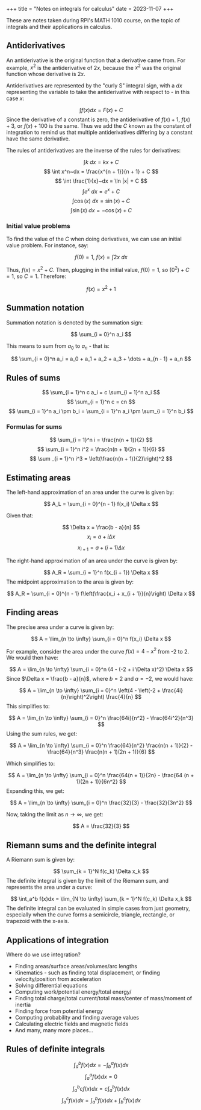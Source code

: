 +++
title = "Notes on integrals for calculus"
date = 2023-11-07
+++

These are notes taken during RPI's MATH 1010 course, on the topic of integrals and their applications in calculus.

<!-- more -->

## Antiderivatives

An antiderivative is the original function that a derivative came from. For example, $x^2$ is the antiderivative of $2x$, because the $x^2$ was the original function whose derivative is $2x$.

Antiderivatives are represented by the "curly S" integral sign, with a $dx$ representing the variable to take the antiderivative with respect to - in this case $x$:

$$
\int f(x) dx = F(x) + C
$$
Since the derivative of a constant is zero, the antiderivative of $f(x) + 1$, $f(x) + 3$, or $f(x) + 100$ is the same. Thus we add the $C$ known as the constant of integration to remind us that multiple antiderivatives differing by a constant have the same derivative.

The rules of antiderivatives are the inverse of the rules for derivatives:

$$
\int k~dx = kx + C
$$
$$
\int x^n~dx = \frac{x^{n + 1}}{n + 1} + C
$$
$$
\int \frac{1}{x}~dx = \ln |x| + C
$$
$$
\int e^x~dx = e^x + C
$$
$$
\int \cos(x)~dx = \sin(x) + C
$$
$$
\int \sin(x)~dx = -\cos(x) + C
$$

### Initial value problems

To find the value of the $C$ when doing derivatives, we can use an initial value problem. For instance, say:

$$
f(0) = 1,~f(x) = \int 2x~dx
$$

Thus, $f(x) = x^2 + C$. Then, plugging in the initial value, $f(0) = 1$, so $(0^2) + C = 1$, so $C = 1$. Therefore:

$$
f(x) = x^2 + 1
$$

## Summation notation

Summation notation is denoted by the summation sign:

$$
\sum_{i = 0}^n a_i
$$

This means to sum from $a_0$ to $a_n$ - that is:

$$
\sum_{i = 0}^n a_i = a_0 + a_1 + a_2 + a_3 + \dots + a_{n - 1} + a_n
$$
## Rules of sums

$$
\sum_{i = 1}^n c a_i = c \sum_{i = 1}^n a_i
$$
$$
\sum_{i = 1}^n c = cn
$$
$$
\sum_{i = 1}^n a_i \pm b_i = \sum_{i = 1}^n a_i \pm \sum_{i = 1}^n b_i
$$
### Formulas for sums

$$
\sum_{i = 1}^n i = \frac{n(n + 1)}{2}
$$
$$
\sum_{i = 1}^n i^2 = \frac{n(n + 1)(2n + 1)}{6}
$$
$$
\sum _{i = 1}^n i^3 = \left(\frac{n(n + 1)}{2}\right)^2
$$
## Estimating areas

The left-hand approximation of an area under the curve is given by:

$$
A_L = \sum_{i = 0}^{n - 1} f(x_i) \Delta x
$$

Given that:

$$
\Delta x = \frac{b - a}{n}
$$
$$
x_i = a + i\Delta x
$$
$$
x_{i + 1} = a + (i + 1) \Delta x
$$

The right-hand approximation of an area under the curve is given by:

$$
A_R = \sum_{i = 1}^n f(x_{i + 1}) \Delta x
$$
The midpoint approximation to the area is given by:

$$
A_R = \sum_{i = 0}^{n - 1} f\left(\frac{x_i + x_{i + 1}}{n}\right) \Delta x
$$
## Finding areas

The precise area under a curve is given by:

$$
A = \lim_{n \to \infty} \sum_{i = 0}^n f(x_i) \Delta x
$$

For example, consider the area under the curve $f(x) = 4 - x^2$ from -2 to 2. We would then have:

$$
A = \lim_{n \to \infty} \sum_{i = 0}^n (4 - (-2 + i \Delta x)^2) \Delta x
$$
Since $\Delta x = \frac{b - a}{n}$, where $b = 2$ and $a = -2$, we would have:

$$
A = \lim_{n \to \infty} \sum_{i = 0}^n \left(4 - \left(-2 +  \frac{4i}{n}\right)^2\right) \frac{4}{n}
$$
This simplifies to:

$$
A = \lim_{n \to \infty} \sum_{i = 0}^n \frac{64i}{n^2} - \frac{64i^2}{n^3}
$$
Using the sum rules, we get:

$$
A = \lim_{n \to \infty} \sum_{i = 0}^n \frac{64}{n^2} \frac{n(n + 1)}{2} - \frac{64}{n^3} \frac{n(n + 1)(2n + 1)}{6}
$$

Which simplifies to:

$$
A = \lim_{n \to \infty} \sum_{i = 0}^n \frac{64(n + 1)}{2n} - \frac{64 (n + 1)(2n + 1)}{6n^2}
$$
Expanding this, we get:

$$
A = \lim_{n \to \infty} \sum_{i = 0}^n \frac{32}{3} - \frac{32}{3n^2}
$$

Now, taking the limit as $n \to \infty$, we get:

$$
A = \frac{32}{3}
$$

## Riemann sums and the definite integral

A Riemann sum is given by:

$$
\sum_{k = 1}^N f(c_k) \Delta x_k
$$
The definite integral is given by the limit of the Riemann sum, and represents the area under a curve:

$$
\int_a^b f(x)dx = \lim_{N \to \infty} \sum_{k = 1}^N f(c_k) \Delta x_k
$$
The definite integral can be evaluated in simple cases from just geometry, especially when the curve forms a semicircle, triangle, rectangle, or trapezoid with the x-axis.

## Applications of integration

Where do we use integration?

- Finding areas/surface areas/volumes/arc lengths
- Kinematics - such as finding total displacement, or finding velocity/position from acceleration  
- Solving differential equations
- Computing work/potential energy/total energy/
- Finding total charge/total current/total mass/center of mass/moment of inertia
- Finding force from potential energy
- Computing probability and finding average values
- Calculating electric fields and magnetic fields
- And many, many more places...

## Rules of definite integrals

$$
\int_a^b f(x) dx = -\int_b^a f(x) dx
$$
$$
\int_a^a f(x) dx = 0
$$
$$
\int_a^b c f(x) dx = c\int_a^b f(x) dx
$$
$$
\int_a^c f(x) dx = \int_a^b f(x) dx + \int_b^c f(x) dx
$$
